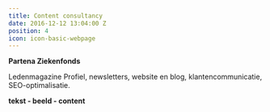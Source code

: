 ```yaml
---
title: Content consultancy
date: 2016-12-12 13:04:00 Z
position: 4
icon: icon-basic-webpage
---
```


**Partena Ziekenfonds**

Ledenmagazine Profiel, newsletters, website en blog, klantencommunicatie, SEO-optimalisatie.

**tekst - beeld - content**